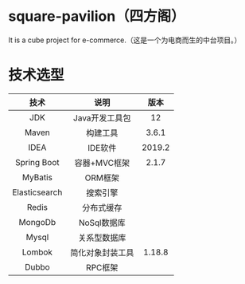 # square-pavilion（四方阁）
It is a cube project for e-commerce.（这是一个为电商而生的中台项目。）

# 技术选型

技术|说明|版本
:--:|:--:|:--:
JDK|Java开发工具包|12
Maven|构建工具|3.6.1
IDEA|IDE软件|2019.2
Spring Boot|容器+MVC框架|2.1.7
MyBatis|ORM框架|
Elasticsearch|搜索引擎|
Redis|分布式缓存|
MongoDb|NoSql数据库|
Mysql|关系型数据库|
Lombok|简化对象封装工具|1.18.8
Dubbo|RPC框架|
